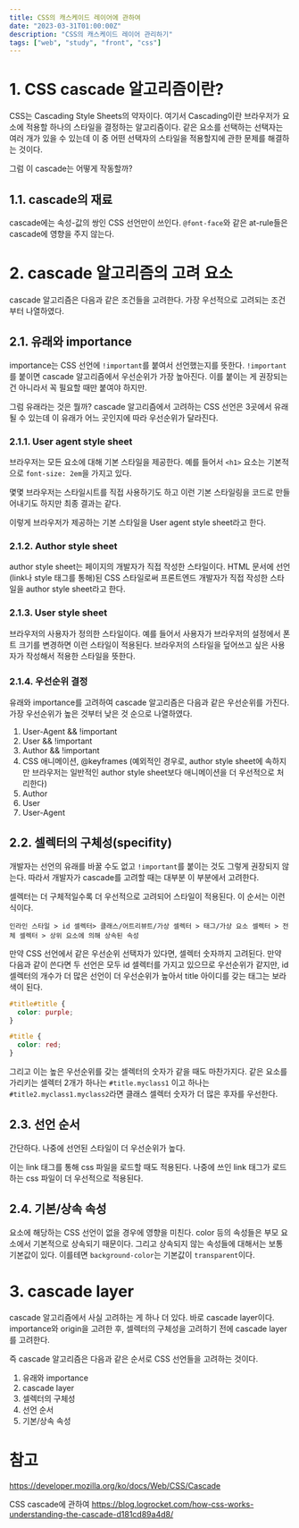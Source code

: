 ```yaml
---
title: CSS의 캐스케이드 레이어에 관하여
date: "2023-03-31T01:00:00Z"
description: "CSS의 캐스케이드 레이어 관리하기"
tags: ["web", "study", "front", "css"]
---
```


# 1. CSS cascade 알고리즘이란?

CSS는 Cascading Style Sheets의 약자이다. 여기서 Cascading이란 브라우저가 요소에 적용할 하나의 스타일을 결정하는 알고리즘이다. 같은 요소를 선택하는 선택자는 여러 개가 있을 수 있는데 이 중 어떤 선택자의 스타일을 적용할지에 관한 문제를 해결하는 것이다.

그럼 이 cascade는 어떻게 작동할까?

## 1.1. cascade의 재료

cascade에는 속성-값의 쌍인 CSS 선언만이 쓰인다. `@font-face`와 같은 at-rule들은 cascade에 영향을 주지 않는다.

# 2. cascade 알고리즘의 고려 요소

cascade 알고리즘은 다음과 같은 조건들을 고려한다. 가장 우선적으로 고려되는 조건부터 나열하였다.

## 2.1. 유래와 importance

importance는 CSS 선언에 `!important`를 붙여서 선언했는지를 뜻한다. `!important`를 붙이면 cascade 알고리즘에서 우선순위가 가장 높아진다. 이를 붙이는 게 권장되는 건 아니라서 꼭 필요할 때만 붙여야 하지만.

그럼 유래라는 것은 뭘까? cascade 알고리즘에서 고려하는 CSS 선언은 3곳에서 유래될 수 있는데 이 유래가 어느 곳인지에 따라 우선순위가 달라진다.

### 2.1.1. User agent style sheet

브라우저는 모든 요소에 대해 기본 스타일을 제공한다. 예를 들어서 `<h1>` 요소는 기본적으로 `font-size: 2em`을 가지고 있다.

몇몇 브라우저는 스타일시트를 직접 사용하기도 하고 이런 기본 스타일링을 코드로 만들어내기도 하지만 최종 결과는 같다.

이렇게 브라우저가 제공하는 기본 스타일을 User agent style sheet라고 한다.

### 2.1.2. Author style sheet

author style sheet는 페이지의 개발자가 직접 작성한 스타일이다. HTML 문서에 선언(link나 style 태그를 통해)된 CSS 스타일로써 프론트엔드 개발자가 직접 작성한 스타일을 author style sheet라고 한다.

### 2.1.3. User style sheet

브라우저의 사용자가 정의한 스타일이다. 예를 들어서 사용자가 브라우저의 설정에서 폰트 크기를 변경하면 이런 스타일이 적용된다. 브라우저의 스타일을 덮어쓰고 싶은 사용자가 작성해서 적용한 스타일을 뜻한다.

### 2.1.4. 우선순위 결정

유래와 importance를 고려하여 cascade 알고리즘은 다음과 같은 우선순위를 가진다. 가장 우선순위가 높은 것부터 낮은 것 순으로 나열하였다.

1. User-Agent && !important
2. User && !important
3. Author && !important
4. CSS 애니메이션, @keyframes (예외적인 경우로, author style sheet에 속하지만 브라우저는 일반적인 author style sheet보다 애니메이션을 더 우선적으로 처리한다)
5. Author
6. User
7. User-Agent

## 2.2. 셀렉터의 구체성(specifity)

개발자는 선언의 유래를 바꿀 수도 없고 `!important`를 붙이는 것도 그렇게 권장되지 않는다. 따라서 개발자가 cascade를 고려할 때는 대부분 이 부분에서 고려한다.

셀렉터는 더 구체적일수록 더 우선적으로 고려되어 스타일이 적용된다. 이 순서는 이런 식이다.

```
인라인 스타일 > id 셀렉터> 클래스/어트리뷰트/가상 셀렉터 > 태그/가상 요소 셀렉터 > 전체 셀렉터 > 상위 요소에 의해 상속된 속성
```

만약 CSS 선언에서 같은 우선순위 선택자가 있다면, 셀렉터 숫자까지 고려된다. 만약 다음과 같이 쓴다면 두 선언은 모두 id 셀렉터를 가지고 있으므로 우선순위가 같지만, id 셀렉터의 개수가 더 많은 선언이 더 우선순위가 높아서 title 아이디를 갖는 태그는 보라색이 된다.

```css
#title#title {
  color: purple;
}

#title {
  color: red;
}
```

그리고 이는 높은 우선순위를 갖는 셀렉터의 숫자가 같을 때도 마찬가지다. 같은 요소를 가리키는 셀렉터 2개가 하나는 `#title.myclass1` 이고 하나는 `#title2.myclass1.myclass2`라면 클래스 셀렉터 숫자가 더 많은 후자를 우선한다.

## 2.3. 선언 순서

간단하다. 나중에 선언된 스타일이 더 우선순위가 높다.

이는 link 태그를 통해 css 파일을 로드할 때도 적용된다. 나중에 쓰인 link 태그가 로드하는 css 파일이 더 우선적으로 적용된다.

## 2.4. 기본/상속 속성

요소에 해당하는 CSS 선언이 없을 경우에 영향을 미친다. color 등의 속성들은 부모 요소에서 기본적으로 상속되기 때문이다. 그리고 상속되지 않는 속성들에 대해서는 보통 기본값이 있다. 이를테면 `background-color`는 기본값이 `transparent`이다.

# 3. cascade layer

cascade 알고리즘에서 사실 고려하는 게 하나 더 있다. 바로 cascade layer이다. importance와 origin을 고려한 후, 셀렉터의 구체성을 고려하기 전에 cascade layer를 고려한다.

즉 cascade 알고리즘은 다음과 같은 순서로 CSS 선언들을 고려하는 것이다.

1. 유래와 importance
2. cascade layer
3. 셀렉터의 구체성
4. 선언 순서
5. 기본/상속 속성



# 참고

https://developer.mozilla.org/ko/docs/Web/CSS/Cascade

CSS cascade에 관하여 https://blog.logrocket.com/how-css-works-understanding-the-cascade-d181cd89a4d8/